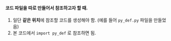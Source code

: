 #### 코드 파일을 따로 만들어서 참조하고자 할 때.



1. 일단 **같은 위치**에 참조할 코드를 생성해야 함. (예를 들어 `py_def.py` 파일을 만들었음)
2. 본 코드에서 `import py_def` 로 참조하면 됨.